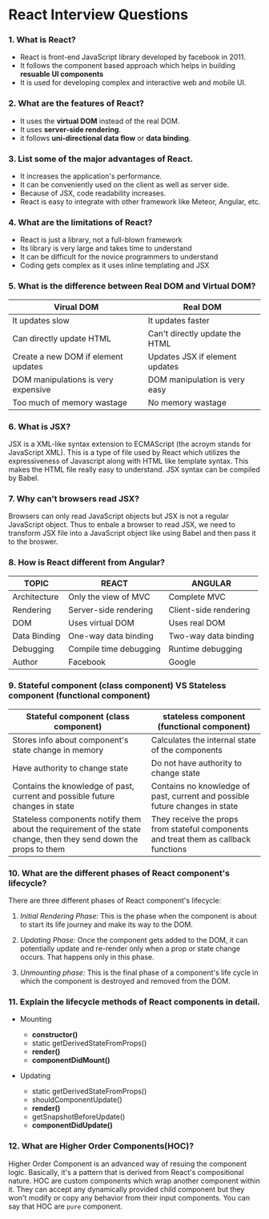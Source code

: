 # React Interview Questions

### 1. What is React?

* React is front-end JavaScript library developed by facebook in 2011.
* It follows the component based approach which helps in building **resuable UI components**
* It is used for developing complex and interactive web and mobile UI.

### 2. What are the features of React?

* It uses the **virtual DOM** instead of the real DOM.
* It uses **server-side rendering**.
* it follows **uni-directional data flow** or **data binding**.

### 3. List some of the major advantages of React.

* It increases the application's performance.
* It can be conveniently used on the client as well as server side.
* Because of JSX, code readability increases.
* React is easy to integrate with other framework like Meteor, Angular, etc.

### 4. What are the limitations of React?

* React is just a library, not a full-blown framework
* Its library is very large and takes time to understand
* It can be difficult for the novice programmers to understand
* Coding gets complex as it uses inline templating and JSX

### 5. What is the difference between Real DOM and Virtual DOM?

| Virual DOM | Real DOM |
| ---------- | -------- |
| It updates slow | It updates faster |
| Can directly update HTML | Can't directly update the HTML |
| Create a new DOM if element updates | Updates JSX if element updates |
| DOM manipulations is very expensive | DOM manipulation is very easy |
| Too much of memory wastage | No memory wastage |

### 6. What is JSX?

JSX is a XML-like syntax extension to ECMAScript (the acroym stands for JavaScript XML). This is a type of file used by React which utilizes the expressiveness of Javascript along with HTML like template syntax. This makes the HTML file really easy to understand. JSX syntax can be compiled by Babel.

### 7. Why can't browsers read JSX?

Browsers can only read JavaScript objects but JSX is not a regular JavaScript object. Thus to enbale a browser to read JSX, we need to transform JSX file into a JavaScript object like using Babel and then pass it to the broswer.

### 8. How is React different from Angular?

| TOPIC | REACT | ANGULAR |
| ----- | ----- | ------- |
| Architecture | Only the view of MVC | Complete MVC |
| Rendering | Server-side rendering | Client-side rendering |
| DOM | Uses virtual DOM | Uses real DOM |
| Data Binding | One-way data binding | Two-way data binding |
| Debugging | Compile time debugging | Runtime debugging |
| Author | Facebook | Google |

### 9. Stateful component (class component) VS Stateless component (functional component)

| Stateful component (class component) | stateless component (functional component) |
| ------------------------------------ | ------------------------------------------ |
| Stores info about component's state change in memory | Calculates the internal state of the components |
| Have authority to change state | Do not have authority to change state |
| Contains the knowledge of past, current and possible future changes in state | Contains no knowledge of past, current and possible future changes in state |
| Stateless components notify them about the requirement of the state change, then they send down the props to them | They receive the props from stateful components and treat them as callback functions |

### 10. What are the different phases of React component's lifecycle?

There are three different phases of React component's lifecycle:

1. *Initial Rendering Phase:* This is the phase when the component is about to start its life journey and make its way to the DOM.

2. *Updating Phase:* Once the component gets added to the DOM, it can potentially update and re-render only when a prop or state change occurs. That happens only in this phase.

3. *Unmounting phase:* This is the final phase of a component's life cycle in which the component is destroyed and removed from the DOM.

### 11. Explain the lifecycle methods of React components in detail.

* Mounting
  * **constructor()**
  * static getDerivedStateFromProps()
  * **render()**
  * **componentDidMount()**

* Updating
  * static getDerivedStateFromProps()
  * shouldComponentUpdate()
  * **render()**
  * getSnapshotBeforeUpdate()
  * **componentDidUpdate()**

### 12. What are Higher Order Components(HOC)?

Higher Order Component is an advanced way of resuing the component logic. Basically, it's a pattern that is derived from React's compositional nature. HOC are custom components which wrap another component within it. They can accept any dynamically provided child component but they won't modify or copy any behavior from their input components. You can say that HOC are `pure` component.
